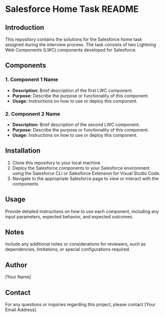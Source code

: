 # Salesforce Home Task README

## Introduction

This repository contains the solutions for the Salesforce home task assigned during the interview process. The task consists of two Lightning Web Components (LWC) components developed for Salesforce.

## Components

### 1. Component 1 Name

- **Description:** Brief description of the first LWC component.
- **Purpose:** Describe the purpose or functionality of this component.
- **Usage:** Instructions on how to use or deploy this component.

### 2. Component 2 Name

- **Description:** Brief description of the second LWC component.
- **Purpose:** Describe the purpose or functionality of this component.
- **Usage:** Instructions on how to use or deploy this component.

## Installation

1. Clone this repository to your local machine.
2. Deploy the Salesforce components to your Salesforce environment using the Salesforce CLI or Salesforce Extension for Visual Studio Code.
3. Navigate to the appropriate Salesforce page to view or interact with the components.

## Usage

Provide detailed instructions on how to use each component, including any input parameters, expected behavior, and expected outcomes.

## Notes

Include any additional notes or considerations for reviewers, such as dependencies, limitations, or special configurations required.

## Author

[Your Name]

## Contact

For any questions or inquiries regarding this project, please contact [Your Email Address].

